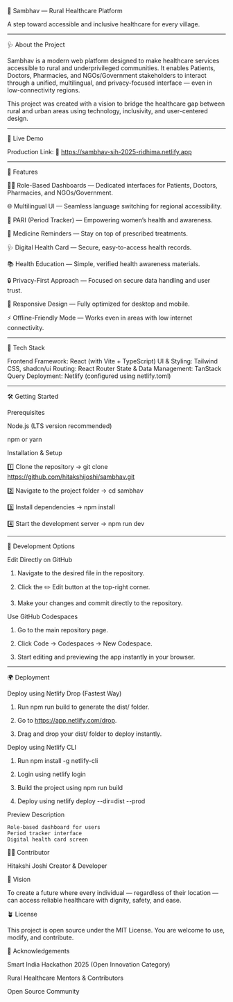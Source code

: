 🌿 Sambhav — Rural Healthcare Platform


A step toward accessible and inclusive healthcare for every village.


---

🩺 About the Project

Sambhav is a modern web platform designed to make healthcare services accessible to rural and underprivileged communities. It enables Patients, Doctors, Pharmacies, and NGOs/Government stakeholders to interact through a unified, multilingual, and privacy-focused interface — even in low-connectivity regions.

This project was created with a vision to bridge the healthcare gap between rural and urban areas using technology, inclusivity, and user-centered design.


---

🚀 Live Demo

Production Link:
🔗 https://sambhav-sih-2025-ridhima.netlify.app


---

🌟 Features

🧑‍⚕️ Role-Based Dashboards — Dedicated interfaces for Patients, Doctors, Pharmacies, and NGOs/Government.

🌐 Multilingual UI — Seamless language switching for regional accessibility.

🌸 PARI (Period Tracker) — Empowering women’s health and awareness.

💊 Medicine Reminders — Stay on top of prescribed treatments.

🩺 Digital Health Card — Secure, easy-to-access health records.

📚 Health Education — Simple, verified health awareness materials.

🔒 Privacy-First Approach — Focused on secure data handling and user trust.

📱 Responsive Design — Fully optimized for desktop and mobile.

⚡ Offline-Friendly Mode — Works even in areas with low internet connectivity.



---

🧰 Tech Stack

Frontend Framework: React (with Vite + TypeScript)
UI & Styling: Tailwind CSS, shadcn/ui
Routing: React Router
State & Data Management: TanStack Query
Deployment: Netlify (configured using netlify.toml)


---

🛠️ Getting Started

Prerequisites

Node.js (LTS version recommended)

npm or yarn


Installation & Setup

1️⃣ Clone the repository
→ git clone https://github.com/hitakshijoshi/sambhav.git

2️⃣ Navigate to the project folder
→ cd sambhav

3️⃣ Install dependencies
→ npm install

4️⃣ Start the development server
→ npm run dev


---

🧩 Development Options

Edit Directly on GitHub

1. Navigate to the desired file in the repository.


2. Click the ✏️ Edit button at the top-right corner.


3. Make your changes and commit directly to the repository.



Use GitHub Codespaces

1. Go to the main repository page.


2. Click Code → Codespaces → New Codespace.


3. Start editing and previewing the app instantly in your browser.




---

🌍 Deployment

Deploy using Netlify Drop (Fastest Way)

1. Run npm run build to generate the dist/ folder.


2. Go to https://app.netlify.com/drop.


3. Drag and drop your dist/ folder to deploy instantly.



Deploy using Netlify CLI

1. Run npm install -g netlify-cli


2. Login using netlify login


3. Build the project using npm run build


4. Deploy using netlify deploy --dir=dist --prod


Preview	Description

	Role-based dashboard for users
	Period tracker interface
	Digital health card screen

👩‍💻 Contributor

Hitakshi Joshi
Creator & Developer


🧭 Vision

To create a future where every individual — regardless of their location — can access reliable healthcare with dignity, safety, and ease.

🪴 License

This project is open source under the MIT License.
You are welcome to use, modify, and contribute.


📌 Acknowledgements

Smart India Hackathon 2025 (Open Innovation Category)

Rural Healthcare Mentors & Contributors

Open Source Community
